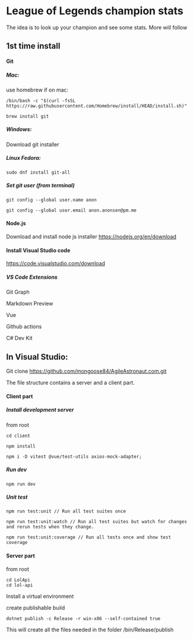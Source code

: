 # League of Legends champion stats

The idea is to look up your champion and see some stats. More will follow

## 1st time install

#### Git
##### Mac:
use homebrew if on mac: 
```
/bin/bash -c "$(curl -fsSL https://raw.githubusercontent.com/Homebrew/install/HEAD/install.sh)"
```
```
brew install git
```

##### Windows:
Download git installer

##### Linux Fedora:
```
sudo dnf install git-all
```

##### Set git user (from terminal)
```
git config --global user.name anon

git config --global user.email anon.anonsen@pm.me
```
#### Node.js
Download and install node js installer https://nodejs.org/en/download

#### Install Visual Studio code
https://code.visualstudio.com/download

##### VS Code Extensions
Git Graph

Markdown Preview

Vue

Github actions

C# Dev Kit

## In Visual Studio:
Git clone https://github.com/mongoose84/AgileAstronaut.com.git

The file structure contains a server and a client part.

#### Client part
##### Install development server
from root
```
cd client
```
```
npm install
```
```
npm i -D vitest @vue/test-utils axios-mock-adapter;
```
##### Run dev
```
npm run dev
```
##### Unit test
```
npm run test:unit // Run all test suites once

npm run test:unit:watch // Run all test suites but watch for changes and rerun tests when they change.

npm run test:unit:coverage // Run all tests once and show test coverage
```

#### Server part
from root
```
cd LolApi
cd lol-api
```
Install a virtual environment

create publishable build
```
dotnet publish -c Release -r win-x86 --self-contained true 
```
This will create all the files needed in the folder /bin/Release/publish